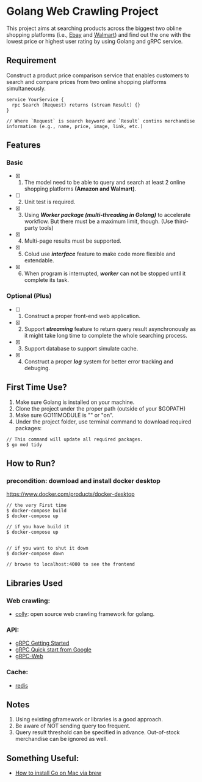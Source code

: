 # Golang Web Crawling Project
This project aims at searching products across the biggest two obline shopping platforms (i.e., [Ebay](https://www.ebay.com/) and [Walmart](https://www.walmart.com/)) and find out the one with the lowest price or highest user rating by using Golang and gRPC service.

## Requirement
Construct a product price comparison service that enables customers to search and compare prices from two online shopping platforms simultaneously.

```
service YourService {
  rpc Search (Request) returns (stream Result) {}
}

// Where `Request` is search keyword and `Result` contins merchandise information (e.g., name, price, image, link, etc.) 
```

## Features
### Basic
- [x] 1. The model need to be able to query and search at least 2 online shopping platforms **(Amazon and Walmart)**.
- [ ] 2. Unit test is required.
- [x] 3. Using ***Worker package (multi-threading in Golang)*** to accelerate workflow. But there must be a maximum limit, though. (Use third-party tools)
- [x] 4. Multi-page results must be supported.
- [x] 5. Colud use ***interface*** feature to make code more flexible and extendable.
- [x] 6. When program is interrupted, ***worker*** can not be stopped until it complete its task.

### Optional (Plus)
- [ ] 1. Construct a proper front-end web application.
- [x] 2. Support ***streaming*** feature to return query result asynchronously as it might take long time to complete the whole searching process.
- [x] 3. Support database to support simulate cache.
- [x] 4. Construct a proper ***log*** system for better error tracking and debuging.

## First Time Use?
1. Make sure Golang is installed on your machine.
2. Clone the project under the proper path (outside of your $GOPATH)
3. Make sure GO111MODULE is "" or "on".
4. Under the project folder, use terminal command to download required packages:
``` 
// This command will update all required packages. 
$ go mod tidy 
```

## How to Run?
### precondition: download and install docker desktop 
https://www.docker.com/products/docker-desktop
```
// the very First time
$ docker-compose build
$ docker-compose up

// if you have build it
$ docker-compose up


// if you want to shut it down
$ docker-compose down

// browse to localhost:4000 to see the frontend
```

## Libraries Used
### Web crawling:
- [colly](https://github.com/gocolly/colly): open source web crawling framework for golang.

### API:
- [gRPC Getting Started](https://pjchender.dev/golang/grpc-getting-started/)
- [gRPC Quick start from Google](https://grpc.io/docs/languages/go/quickstart/)
- [gRPC-Web](https://github.com/grpc/grpc-web)

### Cache:
- [redis](https://github.com/go-redis/redis)
## Notes
1. Using existing gframework or libraries is a good approach.
2. Be aware of NOT sending query too frequent.
3. Query result threshold can be specified in advance. Out-of-stock merchandise can be ignored as well.

## Something Useful:
- [How to install Go on Mac via brew](https://jimkang.medium.com/install-go-on-mac-with-homebrew-5fa421fc55f5)
